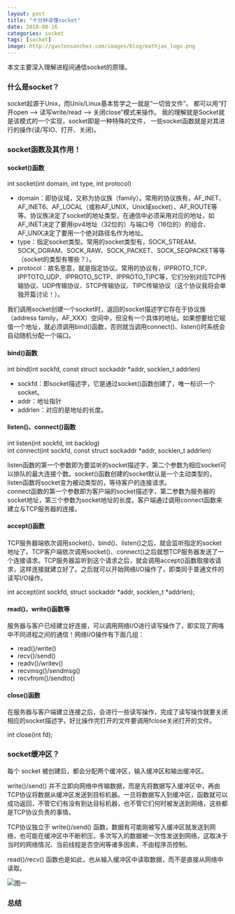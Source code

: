 ```yaml
---
layout: post
title: "十分钟读懂socket"
date: 2018-08-16
categories: socket
tags: [socket]
image: http://gastonsanchez.com/images/blog/mathjax_logo.png
---
```

本文主要深入理解进程间通信socket的原理。
<!-- more -->
### 什么是socket？
socket起源于Unix，而Unix/Linux基本哲学之一就是“一切皆文件”。
都可以用“打开open –> 读写write/read –> 关闭close”模式来操作。
我的理解就是Socket就是该模式的一个实现，socket即是一种特殊的文件，
一些socket函数就是对其进行的操作(读/写IO、打开、关闭)。
### socket函数及其作用！
#### socket()函数
int socket(int domain, int type, int protocol)
* domain：即协议域，又称为协议族（family）。常用的协议族有，AF_INET、AF_INET6、AF_LOCAL（或称AF_UNIX，Unix域socket）、AF_ROUTE等等。协议族决定了socket的地址类型，在通信中必须采用对应的地址，如AF_INET决定了要用ipv4地址（32位的）与端口号（16位的）的组合、AF_UNIX决定了要用一个绝对路径名作为地址。
* type：指定socket类型。常用的socket类型有，SOCK_STREAM、SOCK_DGRAM、SOCK_RAW、SOCK_PACKET、SOCK_SEQPACKET等等（socket的类型有哪些？）。
* protocol：故名思意，就是指定协议。常用的协议有，IPPROTO_TCP、IPPTOTO_UDP、IPPROTO_SCTP、IPPROTO_TIPC等，它们分别对应TCP传输协议、UDP传输协议、STCP传输协议、TIPC传输协议（这个协议我将会单独开篇讨论！）。

我们调用socket创建一个socket时，返回的socket描述字它存在于协议族（address family，AF_XXX）空间中，但没有一个具体的地址。如果想要给它赋值一个地址，就必须调用bind()函数，否则就当调用connect()、listen()时系统会自动随机分配一个端口。
#### bind()函数
int bind(int sockfd, const struct sockaddr *addr, socklen_t addrlen)
* sockfd：即socket描述字，它是通过socket()函数创建了，唯一标识一个socket。
* addr：地址指针
* addrlen：对应的是地址的长度。

#### listen()、connect()函数
int listen(int sockfd, int backlog)  
int connect(int sockfd, const struct sockaddr *addr, socklen_t addrlen)  

listen函数的第一个参数即为要监听的socket描述字，第二个参数为相应socket可以排队的最大连接个数。socket()函数创建的socket默认是一个主动类型的，listen函数将socket变为被动类型的，等待客户的连接请求。  
connect函数的第一个参数即为客户端的socket描述字，第二参数为服务器的socket地址，第三个参数为socket地址的长度。客户端通过调用connect函数来建立与TCP服务器的连接。  
#### accept()函数  
TCP服务器端依次调用socket()、bind()、listen()之后，就会监听指定的socket地址了。TCP客户端依次调用socket()、connect()之后就想TCP服务器发送了一个连接请求。TCP服务器监听到这个请求之后，就会调用accept()函数取接收请求，这样连接就建立好了。之后就可以开始网络I/O操作了，即类同于普通文件的读写I/O操作。

int accept(int sockfd, struct sockaddr *addr, socklen_t *addrlen);
#### read()、write()函数等
服务器与客户已经建立好连接，可以调用网络I/O进行读写操作了，即实现了网咯中不同进程之间的通信！网络I/O操作有下面几组：

* read()/write()
* recv()/send()
* readv()/writev()
* recvmsg()/sendmsg()
* recvfrom()/sendto()
#### close()函数
在服务器与客户端建立连接之后，会进行一些读写操作，完成了读写操作就要关闭相应的socket描述字，好比操作完打开的文件要调用fclose关闭打开的文件。

int close(int fd);
### socket缓冲区？
每个 socket 被创建后，都会分配两个缓冲区，输入缓冲区和输出缓冲区。

write()/send() 并不立即向网络中传输数据，而是先将数据写入缓冲区中，再由TCP协议将数据从缓冲区发送到目标机器。一旦将数据写入到缓冲区，函数就可以成功返回，不管它们有没有到达目标机器，也不管它们何时被发送到网络，这些都是TCP协议负责的事情。

TCP协议独立于 write()/send() 函数，数据有可能刚被写入缓冲区就发送到网络，也可能在缓冲区中不断积压，多次写入的数据被一次性发送到网络，这取决于当时的网络情况、当前线程是否空闲等诸多因素，不由程序员控制。

read()/recv() 函数也是如此，也从输入缓冲区中读取数据，而不是直接从网络中读取。

![图一](https://raw.githubusercontent.com/sunxiaocong/sunxiaocong.github.io/master/images/socket/2.jpg)


### 总结